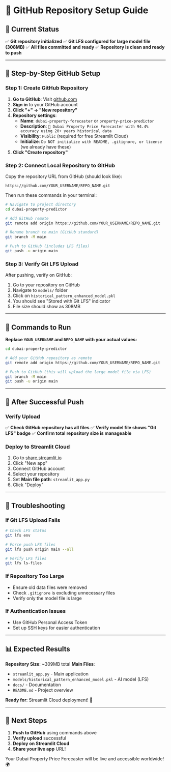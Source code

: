 # 📡 GitHub Repository Setup Guide

## 🎯 Current Status
✅ **Git repository initialized**
✅ **Git LFS configured for large model file (308MB)**
✅ **All files committed and ready**
✅ **Repository is clean and ready to push**

---

## 🚀 Step-by-Step GitHub Setup

### **Step 1: Create GitHub Repository**

1. **Go to GitHub**: Visit [github.com](https://github.com)
2. **Sign in** to your GitHub account
3. **Click "+" → "New repository"**
4. **Repository settings**:
   - **Name**: `dubai-property-forecaster` or `property-price-predictor`
   - **Description**: `🔮 Dubai Property Price Forecaster with 94.4% accuracy using 20+ years historical data`
   - **Visibility**: `Public` (required for free Streamlit Cloud)
   - **Initialize**: `Do NOT initialize with README, .gitignore, or license` (we already have these)
5. **Click "Create repository"**

### **Step 2: Connect Local Repository to GitHub**

Copy the repository URL from GitHub (should look like):
```
https://github.com/YOUR_USERNAME/REPO_NAME.git
```

Then run these commands in your terminal:

```bash
# Navigate to project directory
cd dubai-property-predictor

# Add GitHub remote
git remote add origin https://github.com/YOUR_USERNAME/REPO_NAME.git

# Rename branch to main (GitHub standard)
git branch -M main

# Push to GitHub (includes LFS files)
git push -u origin main
```

### **Step 3: Verify Git LFS Upload**

After pushing, verify on GitHub:
1. Go to your repository on GitHub
2. Navigate to `models/` folder
3. Click on `historical_pattern_enhanced_model.pkl`
4. You should see "Stored with Git LFS" indicator
5. File size should show as 308MB

---

## 🔧 Commands to Run

**Replace `YOUR_USERNAME` and `REPO_NAME` with your actual values:**

```bash
cd dubai-property-predictor

# Add your GitHub repository as remote
git remote add origin https://github.com/YOUR_USERNAME/REPO_NAME.git

# Push to GitHub (this will upload the large model file via LFS)
git branch -M main
git push -u origin main
```

---

## 🎯 After Successful Push

### **Verify Upload**
✅ **Check GitHub repository has all files**
✅ **Verify model file shows "Git LFS" badge**
✅ **Confirm total repository size is manageable**

### **Deploy to Streamlit Cloud**
1. Go to [share.streamlit.io](https://share.streamlit.io)
2. Click "New app"
3. Connect GitHub account
4. Select your repository
5. Set **Main file path**: `streamlit_app.py`
6. Click "Deploy"

---

## 🚨 Troubleshooting

### **If Git LFS Upload Fails**
```bash
# Check LFS status
git lfs env

# Force push LFS files
git lfs push origin main --all

# Verify LFS files
git lfs ls-files
```

### **If Repository Too Large**
- Ensure old data files were removed
- Check `.gitignore` is excluding unnecessary files
- Verify only the model file is large

### **If Authentication Issues**
- Use GitHub Personal Access Token
- Set up SSH keys for easier authentication

---

## 📊 Expected Results

**Repository Size**: ~309MB total
**Main Files**:
- `streamlit_app.py` - Main application
- `models/historical_pattern_enhanced_model.pkl` - AI model (LFS)
- `docs/` - Documentation
- `README.md` - Project overview

**Ready for**: Streamlit Cloud deployment! 🚀

---

## 🔗 Next Steps

1. **Push to GitHub** using commands above
2. **Verify upload** successful
3. **Deploy on Streamlit Cloud**
4. **Share your live app** URL!

Your Dubai Property Price Forecaster will be live and accessible worldwide! 🌍